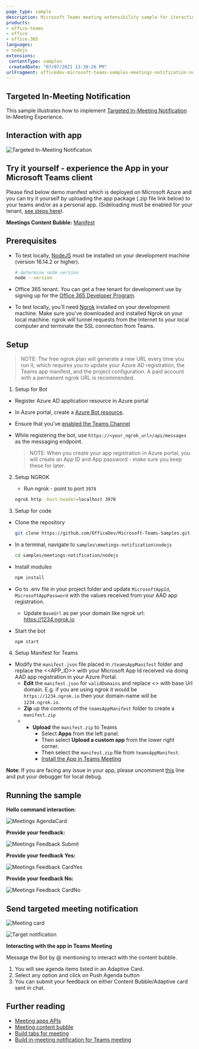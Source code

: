```yaml
---
page_type: sample
description: Microsoft Teams meeting extensibility sample for iteracting with In-meeting notifications
products:
- office-teams
- office
- office-365
languages:
- nodejs
extensions:
 contentType: samples
 createdDate: "07/07/2021 13:38:26 PM"
urlFragment: officedev-microsoft-teams-samples-meetings-notification-nodejs
---
```


## Targeted In-Meeting Notification

This sample illustrates how to implement [Targeted In-Meeting Notification](https://review.learn.microsoft.com/microsoftteams/platform/apps-in-teams-meetings/meeting-apps-apis?branch=pr-en-us-7615&tabs=dotnet#targeted-meeting-notification-api)  In-Meeting Experience.

## Interaction with app

![Targeted In-Meeting Notification](Images/MeetingNotification.gif)

## Try it yourself - experience the App in your Microsoft Teams client
Please find below demo manifest which is deployed on Microsoft Azure and you can try it yourself by uploading the app package (.zip file link below) to your teams and/or as a personal app. (Sideloading must be enabled for your tenant, [see steps here](https://docs.microsoft.com/microsoftteams/platform/concepts/build-and-test/prepare-your-o365-tenant#enable-custom-teams-apps-and-turn-on-custom-app-uploading)).

**Meetings Content Bubble:** [Manifest](/samples/meetings-content-bubble/csharp/demo-manifest/meetings-content-bubble.zip)

## Prerequisites

- To test locally, [NodeJS](https://nodejs.org/en/download/) must be installed on your development machine (version 16.14.2  or higher).

    ```bash
    # determine node version
    node --version
    ```
- Office 365 tenant. You can get a free tenant for development use by signing up for the [Office 365 Developer Program](https://developer.microsoft.com/microsoft-365/dev-program).

- To test locally, you'll need [Ngrok](https://ngrok.com/) installed on your development machine.
Make sure you've downloaded and installed Ngrok on your local machine. ngrok will tunnel requests from the Internet to your local computer and terminate the SSL connection from Teams.

## Setup

> NOTE: The free ngrok plan will generate a new URL every time you run it, which requires you to update your Azure AD registration, the Teams app manifest, and the project configuration. A paid account with a permanent ngrok URL is recommended.

1) Setup for Bot
- Register Azure AD application resource in Azure portal
- In Azure portal, create a [Azure Bot resource](https://docs.microsoft.com/azure/bot-service/bot-builder-authentication?view=azure-bot-service-4.0&tabs=csharp%2Caadv2).

- Ensure that you've [enabled the Teams Channel](https://docs.microsoft.com/azure/bot-service/channel-connect-teams?view=azure-bot-service-4.0)

- While registering the bot, use `https://<your_ngrok_url>/api/messages` as the messaging endpoint.
    
    > NOTE: When you create your app registration in Azure portal, you will create an App ID and App password - make sure you keep these for later.

2) Setup NGROK  
    - Run ngrok - point to port `3978`

    ```bash
    ngrok http -host-header=localhost 3978
    ```

3) Setup for code   
- Clone the repository

    ```bash
    git clone https://github.com/OfficeDev/Microsoft-Teams-Samples.git
    ```

- In a terminal, navigate to `samples\meetings-notification\nodejs`

    ```bash
    cd samples/meetings-notification/nodejs
    ```

- Install modules

    ```bash
    npm install
    ```

- Go to .env file in your project folder and update `MicrosoftAppId`, `MicrosoftAppPassword` with the values received from your AAD app registration.
  - Update `BaseUrl` as per your domain like ngrok url: https://1234.ngrok.io 

- Start the bot

    ```bash
    npm start
    ```
 
4) Setup Manifest for Teams

- Modify the `manifest.json` file placed in `/teamsAppManifest` folder and replace the <<APP_ID>> with your Microsoft App Id received via doing AAD app registration in your Azure Portal.
    - **Edit** the `manifest.json` for `validDomains` and replace <<Valid-Domain>> with base Url domain. E.g. if you are using ngrok it would be `https://1234.ngrok.io` then your domain-name will be `1234.ngrok.io`.
    - **Zip** up the contents of the `teamsAppManifest` folder to create a `manifest.zip`
    - - **Upload** the `manifest.zip` to Teams
         - Select **Apps** from the left panel.
         - Then select **Upload a custom app** from the lower right corner.
         - Then select the `manifest.zip` file from `teamsAppManifest`.
         - [Install the App in Teams Meeting](https://docs.microsoft.com/microsoftteams/platform/apps-in-teams-meetings/teams-apps-in-meetings?view=msteams-client-js-latest#meeting-lifecycle-scenarios)

**Note**: If you are facing any issue in your app, please uncomment [this](https://github.com/OfficeDev/Microsoft-Teams-Samples/blob/main/samples/meetings-content-bubble/nodejs/index.js#L45) line and put your debugger for local debug.

## Running the sample

**Hello command interaction:**

![Meetings AgendaCard](Images/AgendaCard.png)

**Provide your feedback:**

![Meetings Feedback Submit](Images/FeedbackSubmit.png)

**Provide your feedback Yes:**

![Meetings Feedback CardYes](Images/FeedbackCardYes.png)

**Provide your feedback No:**

![Meetings Feedback CardNo](Images/FeedbackCardNo.png)

## Send targeted meeting notification
![Meeting card](Images/MeetingCard.png)

![Target notification](Images/TargetNotification.png)

**Interacting with the app in Teams Meeting**

Message the Bot by @ mentioning to interact with the content bubble.
1. You will see agenda items listed in an Adaptive Card.
2. Select any option and click on Push Agenda button
3. You can submit your feedback on either Content Bubble/Adaptive card sent in chat.

## Further reading

- [Meeting apps APIs](https://learn.microsoft.com/microsoftteams/platform/apps-in-teams-meetings/meeting-apps-apis?tabs=dotnet)
- [Meeting content bubble](https://learn.microsoft.com/microsoftteams/platform/sbs-meeting-content-bubble)
- [Build tabs for meeting](https://learn.microsoft.com/microsoftteams/platform/apps-in-teams-meetings/build-tabs-for-meeting?tabs=desktop)
- [Build in-meeting notification for Teams meeting](https://learn.microsoft.com/microsoftteams/platform/apps-in-teams-meetings/in-meeting-notification-for-meeting)